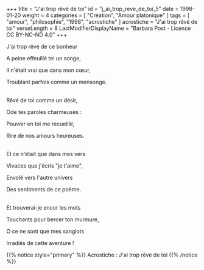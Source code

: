 +++
title = "J'ai trop rêvé de toi"
id = "j_ai_trop_reve_de_toi_5"
date = 1998-01-20
weight = 4
categories = [ "Création", "Amour platonique" ]
tags = [ "amour", "philosophie", "1998", "acrostiche" ]
acrostiche = "J'ai trop rêvé de toi"
verseLength = 8
LastModifierDisplayName = "Barbara Post - Licence CC BY-NC-ND 4.0"
+++

J'ai trop rêvé de ce bonheur

A peine effeuillé tel un songe,

Il n'était vrai que dans mon cœur,

Troublant parfois comme un mensonge.

 \
Rêvé de toi comme un désir,

Ode tes paroles charmeuses :

Pouvoir en toi me recueillir,

Rire de nos amours heureuses.

 \
Et ce n'était que dans mes vers

Vivaces que j'écris "je t'aime",

Envolé vers l'autre univers

Des sentiments de ce poème.

 \
Et trouverai-je encor les mots

Touchants pour bercer ton murmure,

O ce ne sont que mes sanglots

Irradiés de cette aventure !

{{% notice style="primary" %}}
Acrostiche : J'ai trop rêvé de toi
{{% /notice %}}
